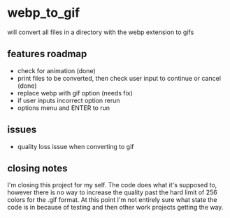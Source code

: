 # webp_to_gif
will convert all files in a directory with the webp extension to gifs

## features roadmap

- check for animation (done)
- print files to be converted, then check user input to continue or cancel (done)
- replace webp with gif option (needs fix)
- if user inputs incorrect option rerun
- options menu and ENTER to run

## issues

- quality loss issue when converting to gif

## closing notes

I'm closing this project for my self. The code does what it's supposed to, however there is no way to increase the quality past the hard limit of 256 colors for the .gif format. At this point I'm not entirely sure what state the code is in because of testing and then other work projects getting the way. 